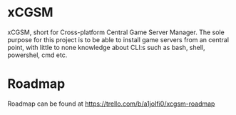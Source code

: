 # xCGSM
xCGSM, short for Cross-platform Central Game Server Manager.
The sole purpose for this project is to be able to install game servers from an central point, with little to none knowledge about CLI:s such as bash, shell, powershel, cmd etc.

# Roadmap
Roadmap can be found at https://trello.com/b/a1joIfi0/xcgsm-roadmap
